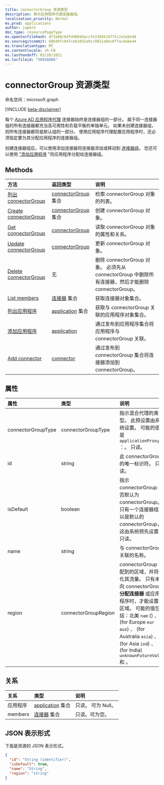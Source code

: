 ```yaml
---
title: connectorGroup 资源类型
description: 表示应用程序代理连接器组。
localization_priority: Normal
ms.prod: applications
author: japere
doc_type: resourcePageType
ms.openlocfilehash: df3a80c6dfd4004daccfe33045c8775c2e2e6e48
ms.sourcegitcommit: 68b49fc847ceb1032a9cc9821a9ec0f7ac4abe44
ms.translationtype: MT
ms.contentlocale: zh-CN
ms.lasthandoff: 03/20/2021
ms.locfileid: "50958806"
---
```

# <a name="connectorgroup-resource-type"></a>connectorGroup 资源类型

命名空间：microsoft.graph

[!INCLUDE [beta-disclaimer](../../includes/beta-disclaimer.md)]

每个 [Azure AD 应用程序代理](https://aka.ms/whyappproxy) 连接器始终是连接器组的一部分。 属于同一连接器组的所有连接器都充当高可用性和负载平衡的单独单元。 如果未创建连接器组，则所有连接器都将是默认组的一部分。 使用应用程序代理配置应用程序时，还必须指定要为其分配应用程序的连接器组。

创建连接器组后，可以使用添加连接器将连接器添加或移动到 [连接器组](../api/connectorgroup-post-members.md)。 您还可以使用 ["添加应用程序](../api/connectorgroup-post-applications.md) "将应用程序分配给连接器组。

## <a name="methods"></a>Methods

| 方法           | 返回类型    |说明|
|:---------------|:--------|:----------|
|[列出 connectorGroup](../api/connectorgroup-list.md) |[connectorGroup](connectorgroup.md) 集合 | 检索 connectorGroup 对象的列表。 |
|[Create connectorGroup](../api/connectorgroup-post.md) |[connectorGroup](connectorgroup.md) 集合 | 创建 connectorGroup 对象。 |
|[Get connectorGroup](../api/connectorgroup-get.md) | [connectorGroup](connectorgroup.md) | 读取 connectorGroup 对象的属性和关系。 |
|[Update connectorGroup](../api/connectorgroup-update.md) | [connectorGroup](connectorgroup.md)| 更新 connectorGroup 对象。 |
|[Delete connectorGroup](../api/connectorgroup-delete.md) | 无 | 删除 connectorGroup 对象。 必须先从 connectorGroup 中删除所有连接器，然后才能删除 connectorGroup。 |
|[List members](../api/connectorgroup-list-members.md) |[连接器](connector.md) 集合| 获取连接器对象集合。 |
|[列出应用程序](../api/connectorgroup-list-applications.md) |[application](application.md) 集合| 获取与 connectorGroup 关联的应用程序对象集合。 |
|[添加应用程序](../api/connectorgroup-post-applications.md) |[application](application.md)| 通过发布到应用程序集合将应用程序与 connectorGroup 关联。 |
|[Add connector](../api/connectorgroup-post-members.md) |[connector](connector.md)| 通过发布到 connectorGroup 集合将连接器添加到 connectorGroup。 |

## <a name="properties"></a>属性
| 属性     | 类型   |说明|
|:---------------|:--------|:----------|
|connectorGroupType|connectorGroupType| 指示混合代理的类型。 此预设置由系统设置。 可能的值是 `applicationProxy` ：。 只读。 |
|id|string| 此 connectorGroup 的唯一标识符。 只读。 |
|isDefault|boolean| 指示 connectorGroup 是否默认为 connectorGroup。 只有一个连接器组可以是默认的 connectorGroup，这由系统预先设置。 只读。 |
|name|string| 与 connectorGroup 关联的名称。 |
|region|connectorGroupRegion| connectorGroup 分配到的区域，并将优化其流量。 只有未向 connectorGroup **分配连接器** 或应用程序时，才能设置此区域。 可能的值包括：北美 `nam` () 、 (for Europe  `eur` `aus`) 、 (for Australia `asia`) 、 (for Asia `ind`) 、 (for India) `unknownFutureValue` 和 。|

## <a name="relationships"></a>关系
| 关系 | 类型   |说明|
|:---------------|:--------|:----------|
|应用程序|[application](application.md) 集合| 只读。 可为 Null。|
|members|[连接器](connector.md) 集合| 只读。可为空。|

## <a name="json-representation"></a>JSON 表示形式

下面是资源的 JSON 表示形式。

<!-- {
  "blockType": "resource",
  "keyProperty":"id",
  "optionalProperties": [

  ],
  "@odata.type": "microsoft.graph.connectorGroup"
}-->

```json
{
  "id": "String (identifier)",
  "isDefault": true,
  "name": "String",
  "region": "string"
}

```

<!-- uuid: 8fcb5dbc-d5aa-4681-8e31-b001d5168d79
2015-10-25 14:57:30 UTC -->
<!--
{
  "type": "#page.annotation",
  "description": "connectorGroup resource",
  "keywords": "",
  "section": "documentation",
  "tocPath": "",
  "suppressions": []
}
-->




